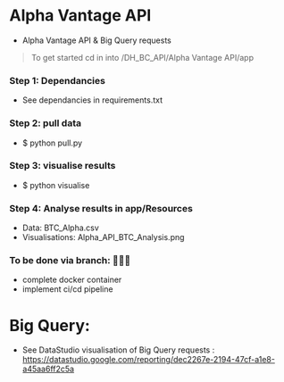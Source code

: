 # Alpha Vantage API 

- Alpha Vantage API & Big Query requests
> To get started cd in into /DH_BC_API/Alpha Vantage API/app

### Step 1: Dependancies
- See dependancies in requirements.txt

### Step 2: pull data
- $ python pull.py

### Step 3: visualise results
- $ python visualise

### Step 4: Analyse results in app/Resources
- Data: BTC_Alpha.csv
- Visualisations: Alpha_API_BTC_Analysis.png

### **To be done via branch:** 🔨🔨🔨
- complete docker container
- implement ci/cd pipeline

# Big Query:
- See DataStudio visualisation of Big Query requests : https://datastudio.google.com/reporting/dec2267e-2194-47cf-a1e8-a45aa6ff2c5a

 

